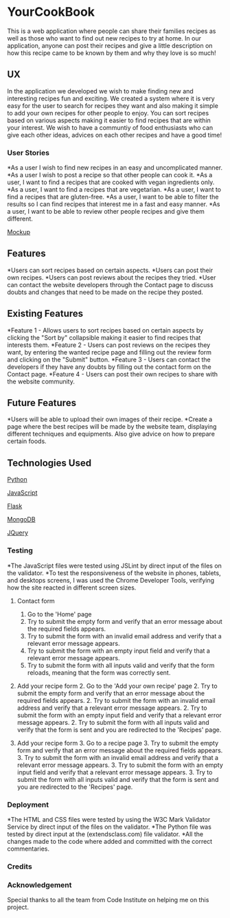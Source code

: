 # YourCookBook
This is a web application where people can share their families recipes as well as those who want to find out new recipes to try at home. In our application, anyone can post their recipes and give a little description on how this recipe came to be known by them and why they love is so much!


## UX
In the application we developed we wish to make finding new and interesting recipes fun and exciting. We created a system where it is very easy for the user to search for recipes they want and also making it simple to add your own recipes for other people to enjoy. You can sort recipes based on various aspects making it easier to find recipes that are within your interest.
We wish to have a communtiy of food enthusiasts who can give each other ideas, advices on each other recipes and have a good time!

### User Stories
*As a user I wish to find new recipes in an easy and uncomplicated manner.
*As a user I wish to post a recipe so that other people can cook it.
*As a user, I want to find a recipes that are cooked with vegan ingredients only.
*As a user, I want to find a recipes that are vegetarian.
*As a user, I want to find a recipes that are gluten-free.
*As a user, I want to be able to filter the results so I can find recipes that interest me in a fast and easy manner.
*As a user, I want to be able to review other people recipes and give them different.

[Mockup](https://e68605ea-a604-43ea-8e9e-47ae6d40f018.ws-eu01.gitpod.io/files/download/?id=d0770254-aa08-4d5c-b0af-3fab3a59718e)

## Features 
*Users can sort recipes based on certain aspects.
*Users can post their own recipes.
*Users can post reviews about the recipes they tried.
*User can contact the website developers through the Contact page to discuss doubts and changes that need to be made on the recipe they posted.

## Existing Features
*Feature 1 - Allows users to sort recipes based on certain aspects by clicking the "Sort by" collapsible making it easier to find recipes that interests them.
*Feature 2 - Users can post reviews on the recipes they want, by entering the wanted recipe page and filling out the review form and clicking on the "Submit" button.
*Feature 3 - Users can contact the developers if they have any doubts by filling out the contact form on the Contact page.
*Feature 4 - Users can post their own recipes to share with the website community.

## Future Features
*Users will be able to upload their own images of their recipe.
*Create a page where the best recipes will be made by the website team, displaying different techniques and equipments. Also give advice on how to prepare certain foods.
## Technologies Used

[Python](https://www.python.org/)

[JavaScript](https://www.javascript.com/)

[Flask](https://flask.palletsprojects.com/en/1.1.x/)

[MongoDB](https://www.mongodb.com/)

[JQuery](https://jquery.com/)

### Testing

*The JavaScript files were tested using JSLint by direct input of the files on the validator.
*To test the responsiveness of the website in phones, tablets, and desktops screens, I was used the Chrome Developer Tools, verifying how the site reacted in different screen sizes.
1. Contact form
    1. Go to the 'Home' page
    1. Try to submit the empty form and verify that an error message about the required fields appears.
    1. Try to submit the form with an invalid email address and verify that a relevant error message appears.
    1. Try to submit the form with an empty input field and verify that a relevant error message appears.
    1. Try to submit the form with all inputs valid and verify that the form reloads, meaning that the form was correctly sent.
2. Add your recipe form
    2. Go to the 'Add your own recipe' page
    2. Try to submit the empty form and verify that an error message about the required fields appears.
    2. Try to submit the form with an invalid email address and verify that a relevant error message appears.
    2. Try to submit the form with an empty input field and verify that a relevant error message appears.
    2. Try to submit the form with all inputs valid and verify that the form is sent and you are redirected to the 'Recipes' page. 

3. Add your recipe form
    3. Go to a recipe page
    3. Try to submit the empty form and verify that an error message about the required fields appears.
    3. Try to submit the form with an invalid email address and verify that a relevant error message appears.
    3. Try to submit the form with an empty input field and verify that a relevant error message appears.
    3. Try to submit the form with all inputs valid and verify that the form is sent and you are redirected to the 'Recipes' page. 

### Deployment
*The HTML and CSS files were tested by using the W3C Mark Validator Service by direct input of the files on the validator.
*The Python file was tested by direct input at the (extendsclass.com) file validator.
*All the changes made to the code where added and committed with the correct commentaries.
### Credits
### Acknowledgement
Special thanks to all the team from Code Institute on helping me on this project.


